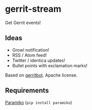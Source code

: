gerrit-stream
=============

Get Gerrit events!

Ideas
-----
 - Growl notification!
 - RSS / Atom feed!
 - Twitter / identica updates!
 - Bullet points with exclamation marks!

Based on [gerritbot][0].
Apache license.

Requirements
------------
[Paramiko][1] (`pip install paramiko`)

  [0]: http://code.google.com/p/gerritbot/
  [1]: http://www.lag.net/paramiko/
